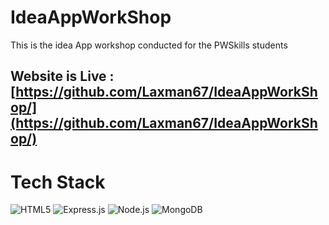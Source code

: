 # IdeaAppWorkShop
This is the idea App workshop conducted for the PWSkills students



## Website is Live : [https://github.com/Laxman67/IdeaAppWorkShop/](https://github.com/Laxman67/IdeaAppWorkShop/)


# Tech Stack
![HTML5](https://img.shields.io/badge/html5-%23E34F26.svg?logo=html5&logoColor=white&style=for-the-badge)
![Express.js](https://img.shields.io/badge/express.js-%23404d59.svg?logo=express&logoColor=%2361DAFB&style=for-the-badge)
![Node.js ](https://img.shields.io/badge/node.js-6DA55F?logo=node.js&logoColor=white&style=for-the-badge)
![MongoDB](https://img.shields.io/badge/MongoDB-%234ea94b.svg?logo=mongodb&logoColor=white&style=for-the-badge)



<!-- made using https://prm.pushkaryadav.in -->
